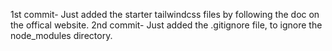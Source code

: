 1st commit- Just added the starter tailwindcss files by following the doc on the offical website.
2nd commit- Just added the .gitignore file, to ignore the node_modules directory.